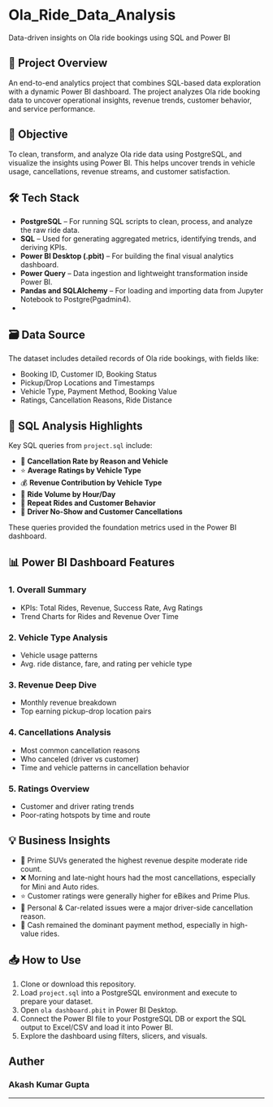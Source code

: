 # Ola_Ride_Data_Analysis
Data-driven insights on Ola ride bookings using SQL and Power BI

## 📌 Project Overview

An end-to-end analytics project that combines SQL-based data exploration with a dynamic Power BI dashboard. The project analyzes Ola ride booking data to uncover operational insights, revenue trends, customer behavior, and service performance.

## 🎯 Objective

To clean, transform, and analyze Ola ride data using PostgreSQL, and visualize the insights using Power BI. This helps uncover trends in vehicle usage, cancellations, revenue streams, and customer satisfaction.

## 🛠 Tech Stack

- **PostgreSQL** – For running SQL scripts to clean, process, and analyze the raw ride data.
- **SQL** – Used for generating aggregated metrics, identifying trends, and deriving KPIs.
- **Power BI Desktop (.pbit)** – For building the final visual analytics dashboard.
- **Power Query** – Data ingestion and lightweight transformation inside Power BI.
- **Pandas and SQLAlchemy** – For loading and importing data from Jupyter Notebook to Postgre(Pgadmin4).
- 
## 🗃 Data Source

The dataset includes detailed records of Ola ride bookings, with fields like:
- Booking ID, Customer ID, Booking Status
- Pickup/Drop Locations and Timestamps
- Vehicle Type, Payment Method, Booking Value
- Ratings, Cancellation Reasons, Ride Distance


## 🧠 SQL Analysis Highlights

Key SQL queries from `project.sql` include:
- 🚫 **Cancellation Rate by Reason and Vehicle**
- ⭐ **Average Ratings by Vehicle Type**
- 💰 **Revenue Contribution by Vehicle Type**
- 📅 **Ride Volume by Hour/Day**
- 🔁 **Repeat Rides and Customer Behavior**
- 🛑 **Driver No-Show and Customer Cancellations**

These queries provided the foundation metrics used in the Power BI dashboard.

## 📊 Power BI Dashboard Features

### 1. **Overall Summary**
- KPIs: Total Rides, Revenue, Success Rate, Avg Ratings
- Trend Charts for Rides and Revenue Over Time

### 2. **Vehicle Type Analysis**
- Vehicle usage patterns
- Avg. ride distance, fare, and rating per vehicle type

### 3. **Revenue Deep Dive**
- Monthly revenue breakdown
- Top earning pickup-drop location pairs

### 4. **Cancellations Analysis**
- Most common cancellation reasons
- Who canceled (driver vs customer)
- Time and vehicle patterns in cancellation behavior

### 5. **Ratings Overview**
- Customer and driver rating trends
- Poor-rating hotspots by time and route

## 💡 Business Insights

- 🚗 Prime SUVs generated the highest revenue despite moderate ride count.
- ❌ Morning and late-night hours had the most cancellations, especially for Mini and Auto rides.
- ⭐ Customer ratings were generally higher for eBikes and Prime Plus.
- 🛑 Personal & Car-related issues were a major driver-side cancellation reason.
- 🧾 Cash remained the dominant payment method, especially in high-value rides.



## 📥 How to Use

1. Clone or download this repository.
2. Load `project.sql` into a PostgreSQL environment and execute to prepare your dataset.
3. Open `ola dashboard.pbit` in Power BI Desktop.
4. Connect the Power BI file to your PostgreSQL DB or export the SQL output to Excel/CSV and load it into Power BI.
5. Explore the dashboard using filters, slicers, and visuals.

## Auther
### Akash Kumar Gupta
   
---
